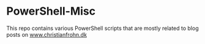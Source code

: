 # PowerShell-Misc

This repo contains various PowerShell scripts that are mostly related to blog posts on www.christianfrohn.dk


